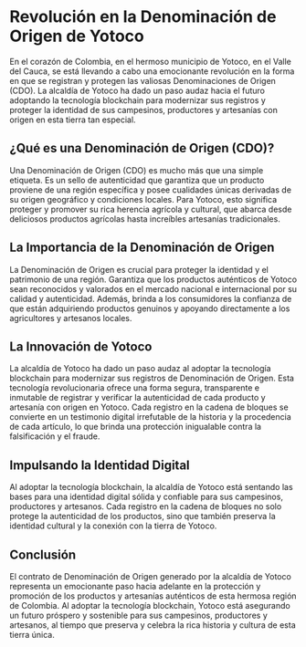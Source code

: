 # Revolución en la Denominación de Origen de Yotoco

En el corazón de Colombia, en el hermoso municipio de Yotoco, en el Valle del Cauca, se está llevando a cabo una emocionante revolución en la forma en que se registran y protegen las valiosas Denominaciones de Origen (CDO). La alcaldía de Yotoco ha dado un paso audaz hacia el futuro adoptando la tecnología blockchain para modernizar sus registros y proteger la identidad de sus campesinos, productores y artesanías con origen en esta tierra tan especial.

## ¿Qué es una Denominación de Origen (CDO)?

Una Denominación de Origen (CDO) es mucho más que una simple etiqueta. Es un sello de autenticidad que garantiza que un producto proviene de una región específica y posee cualidades únicas derivadas de su origen geográfico y condiciones locales. Para Yotoco, esto significa proteger y promover su rica herencia agrícola y cultural, que abarca desde deliciosos productos agrícolas hasta increíbles artesanías tradicionales.

## La Importancia de la Denominación de Origen

La Denominación de Origen es crucial para proteger la identidad y el patrimonio de una región. Garantiza que los productos auténticos de Yotoco sean reconocidos y valorados en el mercado nacional e internacional por su calidad y autenticidad. Además, brinda a los consumidores la confianza de que están adquiriendo productos genuinos y apoyando directamente a los agricultores y artesanos locales.

## La Innovación de Yotoco

La alcaldía de Yotoco ha dado un paso audaz al adoptar la tecnología blockchain para modernizar sus registros de Denominación de Origen. Esta tecnología revolucionaria ofrece una forma segura, transparente e inmutable de registrar y verificar la autenticidad de cada producto y artesanía con origen en Yotoco. Cada registro en la cadena de bloques se convierte en un testimonio digital irrefutable de la historia y la procedencia de cada artículo, lo que brinda una protección inigualable contra la falsificación y el fraude.

## Impulsando la Identidad Digital

Al adoptar la tecnología blockchain, la alcaldía de Yotoco está sentando las bases para una identidad digital sólida y confiable para sus campesinos, productores y artesanos. Cada registro en la cadena de bloques no solo protege la autenticidad de los productos, sino que también preserva la identidad cultural y la conexión con la tierra de Yotoco.

## Conclusión

El contrato de Denominación de Origen generado por la alcaldía de Yotoco representa un emocionante paso hacia adelante en la protección y promoción de los productos y artesanías auténticos de esta hermosa región de Colombia. Al adoptar la tecnología blockchain, Yotoco está asegurando un futuro próspero y sostenible para sus campesinos, productores y artesanos, al tiempo que preserva y celebra la rica historia y cultura de esta tierra única.
